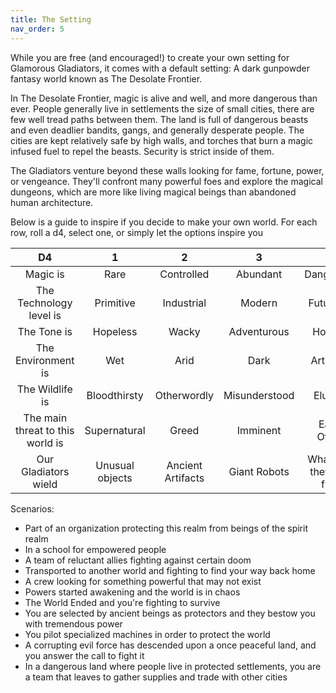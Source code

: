 ```yaml
---
title: The Setting
nav_order: 5
---
```

<script>
if (window.matchMedia && window.matchMedia('(prefers-color-scheme: dark)').matches) {
    jtd.setTheme('dark')
}
</script>

While you are free (and encouraged!) to create your own setting for Glamorous Gladiators, it comes with a default setting: A dark gunpowder fantasy world known as The Desolate Frontier. 

In The Desolate Frontier, magic is alive and well, and more dangerous than ever. People generally live in settlements the size of small cities, there are few well tread paths between them. The land is full of dangerous beasts and even deadlier bandits, gangs, and generally desperate people. The cities are kept relatively safe by high walls, and torches that burn a magic infused fuel to repel the beasts. Security is strict inside of them.

The Gladiators venture beyond these walls looking for fame, fortune, power, or vengeance. They'll confront many powerful foes and explore the magical dungeons, which are more like living magical beings than abandoned human architecture.

Below is a guide to inspire if you decide to make your own world. For each row, roll a d4, select one, or simply let the options inspire you

D4 | 1 | 2 | 3 | 4
:-: | :-: | :-: | :-: | :-:
Magic is | Rare | Controlled | Abundant | Dangerous
The Technology level is | Primitive | Industrial | Modern | Futuristic
The Tone is | Hopeless | Wacky | Adventurous | Horrific
The Environment is | Wet | Arid | Dark | Artificial
The Wildlife is | Bloodthirsty | Otherwordly | Misunderstood | Elusive
The main threat to this world is | Supernatural | Greed | Imminent | Each Other
Our Gladiators wield | Unusual objects | Ancient Artifacts | Giant Robots | Whatever they can find


Scenarios:
- Part of an organization protecting this realm from beings of the spirit realm
- In a school for empowered people
- A team of reluctant allies fighting against certain doom
- Transported to another world and fighting to find your way back home
- A crew looking for something powerful that may not exist 
- Powers started awakening and the world is in chaos
- The World Ended and you're fighting to survive
- You are selected by ancient beings as protectors and they bestow you with tremendous power
- You pilot specialized machines in order to protect the world 
- A corrupting evil force has descended upon a once peaceful land, and you answer the call to fight it
- In a dangerous land where people live in protected settlements, you are a team that leaves to gather supplies and trade with other cities